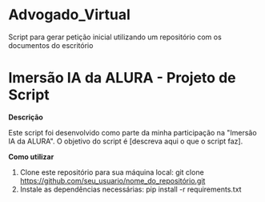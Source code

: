 # Advogado_Virtual
Script para gerar petição inicial utilizando um repositório com os documentos do escritório

# Imersão IA da ALURA - Projeto de Script

**Descrição**

Este script foi desenvolvido como parte da minha participação na "Imersão IA da ALURA". O objetivo do script é [descreva aqui o que o script faz].

**Como utilizar**

1. Clone este repositório para sua máquina local:
  git clone https://github.com/seu_usuario/nome_do_repositório.git
2. Instale as dependências necessárias:
  pip install -r requirements.txt

